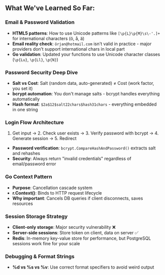 ## What We've Learned So Far:

### **Email & Password Validation**

- **HTML5 patterns**: How to use Unicode patterns like `[\p{L}\p{M}\s\-'.]+` for international characters (ö, å, ä)
- **Email reality check**: `örjan@hotmail.com` isn't valid in practice - major providers don't support international chars in local part
- **Go validation**: Updated your functions to use Unicode character classes (`\p{Lu}`, `\p{Ll}`, `\p{N}`)

### **Password Security Deep Dive**

- **Salt vs Cost**: Salt (random data, auto-generated) ≠ Cost (work factor, you set it)
- **bcrypt automation**: You don't manage salts - bcrypt handles everything automatically
- **Hash format**: `$2a$12$salt22chars$hash31chars` - everything embedded in one string

### **Login Flow Architecture**

1. Get input → 2. Check user exists → 3. Verify password with bcrypt → 4. Generate session → 5. Redirect

- **Password verification**: `bcrypt.CompareHashAndPassword()` extracts salt and rehashes
- **Security**: Always return "invalid credentials" regardless of email/password error

### **Go Context Pattern**

- **Purpose**: Cancellation cascade system
- **r.Context()**: Binds to HTTP request lifecycle
- **Why important**: Cancels DB queries if client disconnects, saves resources

### **Session Storage Strategy**

- **Client-only storage**: Major security vulnerability ❌
- **Server-side sessions**: Store token on client, data on server ✅
- **Redis**: In-memory key-value store for performance, but PostgreSQL sessions work fine for your scale

### **Debugging & Format Strings**

- **%d vs %s vs %v**: Use correct format specifiers to avoid weird output